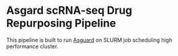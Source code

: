 # Asgard scRNA-seq Drug Repurposing Pipeline 
This pipeline is built to run [Asguard](https://github.com/lanagarmire/Asgard) on SLURM job scheduling high performance cluster.

